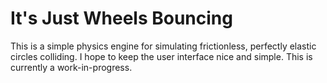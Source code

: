 # It's Just Wheels Bouncing
This is a simple physics engine for simulating frictionless, perfectly elastic
circles colliding. I hope to keep the user interface nice and simple. This is
currently a work-in-progress.
